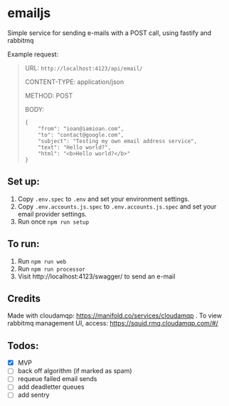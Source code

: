 # emailjs

Simple service for sending e-mails with a POST call, using fastify and rabbitmq

Example request:

> URL: `http://localhost:4123/api/email/`
> 
> CONTENT-TYPE: application/json
> 
> METHOD: POST
> 
> BODY:
> 
>     {
>         "from": "ioan@iamioan.com",
>         "to": "contact@google.com",
>         "subject": "Testing my own email address service",
>         "text": "Hello world?",
>         "html": "<b>Hello world?</b>"
>     }


## Set up:
1. Copy `.env.spec` to `.env` and set your environment settings.
2. Copy `.env.accounts.js.spec` to `.env.accounts.js.spec` and set your email provider settings.
3. Run once `npm run setup`

## To run:
1. Run `npm run web`
2. Run `npm run processor`
3. Visit http://localhost:4123/swagger/ to send an e-mail

## Credits

Made with cloudamqp: https://manifold.co/services/cloudamqp . To view rabbitmq management UI, access: https://squid.rmq.cloudamqp.com/#/

## Todos:
- [x] MVP
- [ ] back off algorithm (if marked as spam)
- [ ] requeue failed email sends
- [ ] add deadletter queues
- [ ] add sentry